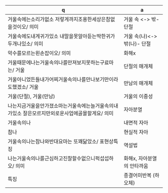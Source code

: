 q | a
---|---
거울속에는소리가없소 저렇게까지조용한세상은참없을것이오/ 의미		| 거울 속 <-> 밖- 단절
거울속에도내게귀가있소 내말을못알아듣는딱한귀가두개나있소/ 의미		| 거울 속(나)<-> 밖(나)- 단절
악수를모르는왼손잡이오/ 의미		| 화해x
거울때문에나는거울속의나를만져보지못하는구료마는/ 거울		| 단절의 매개체
거울아니었든들내가어찌거울속의나를만나보기만이라도했겠소/ 거울		| 만남의 매개체
거울(단절), 거울(만남)		| 거울의 이중성
나는지금거울을안가졌소마는거울속에는늘거울속의내가있소 잘은모르지만외로운사업에골몰할게요/ 의미		| 자아분열
거울속의나		| 내면적 자아
참나		| 현실적 자아
거울속의나는참나와반대요마는 또꽤닮았소/ 표현상특징		| 역설법
나는거울속의나를근심하고진찰할수없으니퍽섭섭하오/ 의미		| 화해x, 자아분열의 안타까움
특징		| 종결어미반복 (하오체)

